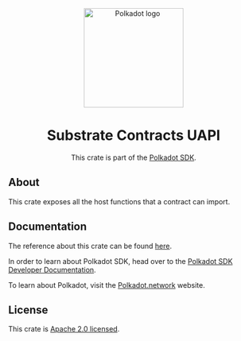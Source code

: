 <div align="center">

<img src="https://raw.githubusercontent.com/paritytech/polkadot-sdk/rzadp/readmes/docs/images/Polkadot_Logo_Horizontal_Pink_BlackOnWhite.png" alt="Polkadot logo" width="200">

# Substrate Contracts UAPI

This crate is part of the [Polkadot SDK](https://github.com/paritytech/polkadot-sdk/).

</div>

## About

This crate exposes all the host functions that a contract can import.

## Documentation

The reference about this crate can be found [here](https://paritytech.github.io/polkadot-sdk/master/pallet-contracts-uapi).

In order to learn about Polkadot SDK, head over to the [Polkadot SDK Developer Documentation](https://paritytech.github.io/polkadot-sdk/master/polkadot_sdk_docs/index.html).

To learn about Polkadot, visit the [Polkadot.network](https://polkadot.network/) website.

## License

This crate is [Apache 2.0 licensed](https://spdx.org/licenses/Apache-2.0.html).
